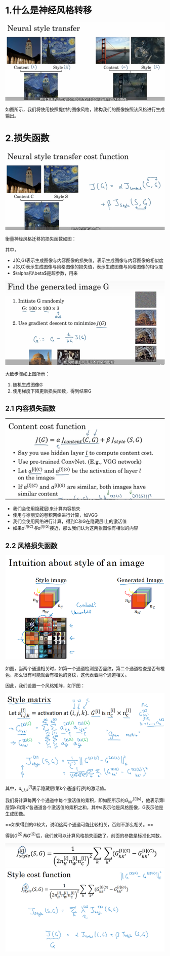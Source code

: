 # 1.什么是神经风格转移

![image-20230706153647063](assets/image-20230706153647063.png)

如图所示，我们将使用按照提供的图像风格，建构我们的图像按照该风格进行生成输出。



# 2.损失函数

![image-20230706171408333](assets/image-20230706171408333.png)

衡量神经风格迁移的损失函数如图：

其中，

- J(C,G)表示生成图像与内容图像的损失值，表示生成图像与内容图像的相似度
- J(S,G)表示生成图像与风格图像的损失值，表示生成图像与风格图像的相似度
- $\alpha和\beta$是超参数，用来

![image-20230706171818996](assets/image-20230706171818996.png)

大致步骤如上图所示：

1. 随机生成图像G
2. 使用梯度下降更新损失函数，得到结果G

## 2.1 内容损失函数

![image-20230706175646928](assets/image-20230706175646928.png)

- 我们会使用隐藏层l来计算内容损失
- 使用与徐丽安的卷积网络进行计算，如VGG
- 我们会使用网络进行计算，得到C和G在隐藏层l上的激活值
- 如果$a^{[l](C)}与a^{[l](G)}$接近，那么我们认为这两张图像有相似的内容

## 2.2 风格损失函数

 ![image-20230706182639955](assets/image-20230706182639955.png)

如图，当两个通道相关时，如第一个通道检测是否竖纹，第二个通道检查是否有橙色，那么很有可能就会有橙色的竖纹，这代表着两个通道相关。

因此，我们设置一个风格矩阵，如下图：

![image-20230706182704015](assets/image-20230706182704015.png)

其中，$a^{[l]}_{i,j,k}$表示隐藏层l第k个通道i行j列的激活值。

我们将计算每两个个通道中每个激活值的乘积，即如图所示的$G^{[l](s)}_{kk'}$，他表示第l层第k和第k'各通道各个激活值的乘积之和，其中s表示他是风格图像，G表示他是生成图像。

==如果得到的G较大，说明这两个通道可能比较相关，否则不那么相关。==

得到$G^(S)和G^{(G)}$后，我们就可以计算风格损失函数了。前面的参数是标准化常数。

![image-20230706183513612](assets/image-20230706183513612.png)![image-20230706183552380](assets/image-20230706183552380.png)



